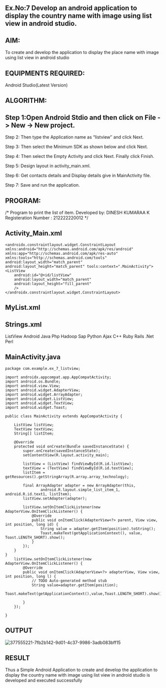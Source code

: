 ## Ex.No:7 Develop an android application to display the country name with image using list view in android studio.
## AIM:
To create and develop the application to display the place name with image using list view in android studio

## EQUIPMENTS REQUIRED:
Android Studio(Latest Version)

## ALGORITHM:
## Step 1:Open Android Stdio and then click on File -> New -> New project.

Step 2: Then type the Application name as “listview″ and click Next.

Step 3: Then select the Minimum SDK as shown below and click Next.

Step 4: Then select the Empty Activity and click Next. Finally click Finish.

Step 5: Design layout in activity_main.xml.

Step 6: Get contacts details and Display details give in MainActivity file.

Step 7: Save and run the application.

## PROGRAM:
/*
Program to print the list of item.
Developed by: DINESH KUMARAA K
Registeration Number : 212222220012
*/
## Activity_Main.xml
```
<androidx.constraintlayout.widget.ConstraintLayout xmlns:android="http://schemas.android.com/apk/res/android" xmlns:app="http://schemas.android.com/apk/res-auto" xmlns:tools="http://schemas.android.com/tools" android:layout_width="match_parent" android:layout_height="match_parent" tools:context=".MainActivity">
<ListView
    android:id="@+id/listView"
    android:layout_width="match_parent"
    android:layout_height="fill_parent"
    />
</androidx.constraintlayout.widget.ConstraintLayout>
```
## MyList.xml
## Strings.xml
ListView Android Java Php Hadoop Sap Python Ajax C++ Ruby Rails .Net Perl
## MainActivity.java
```
package com.example.ex_7_listview;

import androidx.appcompat.app.AppCompatActivity;
import android.os.Bundle;
import android.view.View;
import android.widget.AdapterView;
import android.widget.ArrayAdapter;
import android.widget.ListView;
import android.widget.TextView;
import android.widget.Toast;

public class MainActivity extends AppCompatActivity {

    ListView listView;
    TextView textView;
    String[] listItem;

    @Override
    protected void onCreate(Bundle savedInstanceState) {
        super.onCreate(savedInstanceState);
        setContentView(R.layout.activity_main);

        listView = (ListView) findViewById(R.id.listView);
        textView = (TextView) findViewById(R.id.textView);
        listItem = getResources().getStringArray(R.array.array_technology);

        final ArrayAdapter adapter = new ArrayAdapter(this, 
                android.R.layout.simple_list_item_1, android.R.id.text1, listItem);
        listView.setAdapter(adapter);

        listView.setOnItemClickListener(new AdapterView.OnItemClickListener() {
            @Override
            public void onItemClick(AdapterView<?> parent, View view, int position, long id) {
                String value = adapter.getItem(position).toString();
                Toast.makeText(getApplicationContext(), value, Toast.LENGTH_SHORT).show();
            }
        });
    }
}
    listView.setOnItemClickListener(new AdapterView.OnItemClickListener() {
        @Override
        public void onItemClick(AdapterView<?> adapterView, View view, int position, long l) {
            // TODO Auto-generated method stub
            String value=adapter.getItem(position);
            Toast.makeText(getApplicationContext(),value,Toast.LENGTH_SHORT).show();

        }
    });

}
```
## OUTPUT
![377555221-7fb2b142-9d01-4c37-9986-3adb083bff15](https://github.com/user-attachments/assets/011b7c93-0922-49fa-b535-621c8cd7a746)

## RESULT
Thus a Simple Android Application to create and develop the application to display the country name with image using list view in android studio is developed and executed successfully
